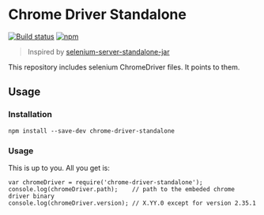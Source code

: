 # Chrome Driver Standalone
[![Build status](https://travis-ci.org/abachar/chrome-driver-standalone.svg)](https://travis-ci.org/abachar/chrome-driver-standalone)
[![npm](https://img.shields.io/npm/dt/chrome-driver-standalone.svg)](https://www.npmjs.com/package/chrome-driver-standalone)

> Inspired by [selenium-server-standalone-jar](https://github.com/adamhooper/selenium-server-standalone-jar)

This repository includes selenium ChromeDriver files. It points to them.

## Usage

### Installation

    npm install --save-dev chrome-driver-standalone

### Usage

This is up to you. All you get is:

    var chromeDriver = require('chrome-driver-standalone');
    console.log(chromeDriver.path);    // path to the embeded chrome driver binary
    console.log(chromeDriver.version); // X.YY.0 except for version 2.35.1
